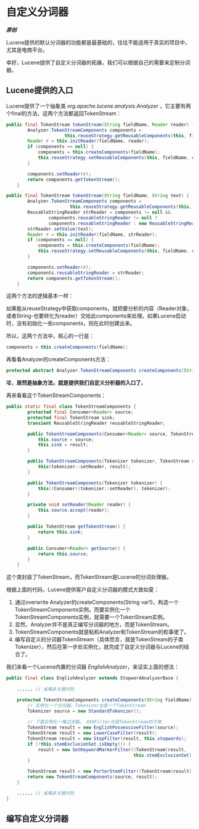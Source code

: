 # 自定义分词器

***原创***



Lucene提供的默认分词器的功能都是最基础的，往往不能适用于真实的项目中，尤其是电商平台。

幸好，Lucene提供了自定义分词器的拓展，我们可以根据自己的需要来定制分词器。

## Lucene提供的入口

Lucene提供了一个抽象类 *org.apache.lucene.analysis.Analyzer* ，它主要有两个final的方法，这两个方法都返回TokenStream：

```java
public final TokenStream tokenStream(String fieldName, Reader reader) {
        Analyzer.TokenStreamComponents components = 
                      this.reuseStrategy.getReusableComponents(this, fieldName);
        Reader r = this.initReader(fieldName, reader);
        if (components == null) {
            components = this.createComponents(fieldName);
            this.reuseStrategy.setReusableComponents(this, fieldName, components);
        }

        components.setReader(r);
        return components.getTokenStream();
    }

public final TokenStream tokenStream(String fieldName, String text) {
        Analyzer.TokenStreamComponents components =    
                        this.reuseStrategy.getReusableComponents(this, fieldName);
        ReusableStringReader strReader = components != null && 
                components.reusableStringReader != null ? 
                components.reusableStringReader : new ReusableStringReader();
        strReader.setValue(text);
        Reader r = this.initReader(fieldName, strReader);
        if (components == null) {
            components = this.createComponents(fieldName);
            this.reuseStrategy.setReusableComponents(this, fieldName, components);
        }

        components.setReader(r);
        components.reusableStringReader = strReader;
        return components.getTokenStream();
    }
```

这两个方法的逻辑基本一样： 

如果能从reuseStrategy中获取components，就把要分析的内容（Reader对象，或者String-也要转化为reader）交给此components来处理。如果Lucene启动时，没有初始化一些components，则在此时创建出来。

所以，这两个方法中，核心的一行是：

```java
components = this.createComponents(fieldName);
```

再看看Analyzer的createComponents方法：

```java
protected abstract Analyzer.TokenStreamComponents createComponents(String var1);
```

嚯，**居然是抽象方法，就是提供我们自定义分析器的入口了**。



再来看看这个TokenStreamComponents：

```java
public static final class TokenStreamComponents {
        protected final Consumer<Reader> source;
        protected final TokenStream sink;
        transient ReusableStringReader reusableStringReader;

        public TokenStreamComponents(Consumer<Reader> source, TokenStream result) {
            this.source = source;
            this.sink = result;
        }

        public TokenStreamComponents(Tokenizer tokenizer, TokenStream result) {
            this(tokenizer::setReader, result);
        }

        public TokenStreamComponents(Tokenizer tokenizer) {
            this((Consumer)(tokenizer::setReader), tokenizer);
        }

        private void setReader(Reader reader) {
            this.source.accept(reader);
        }

        public TokenStream getTokenStream() {
            return this.sink;
        }

        public Consumer<Reader> getSource() {
            return this.source;
        }
    }
```

这个类封装了TokenStream，而TokenStream是Lucene的分词处理器。



根据上面的代码，Lucene提供客户自定义分词器的模式大致如夏：

1. 通过overwrite Analyzer的createComponents(String var1)，构造一个TokenStreamComponents实例。而要实例化一个TokenStreamComponents实例，就需要一个TokenStream实例。
2. 显然，Analyzer并不是真正编写分词器的地方，而是TokenStream。
3. TokenStreamComponents就是粘和Analyzer和TokenStream的和事佬了。
4. 编写自定义的分词器TokenStream（具体而言，就是TokenStream的子类Tokenizer），然后在第一步处实例化，就完成了自定义分词器与Lucene的结合了。

我们来看一个Lucene内置的分词器 *EnglishAnalyzer*，来证实上面的想法：

```java
public final class EnglishAnalyzer extends StopwordAnalyzerBase {
    
    ...... // 省略非关键代码

    protected TokenStreamComponents createComponents(String fieldName) {
        // 实例化一个分词器。Tokenizer也是一个TokenStream
        Tokenizer source = new StandardTokenizer(); 
      
        // 下面实例化一堆过滤器。 XXXFilter也是TokenStream的子类
        TokenStream result = new EnglishPossessiveFilter(source); 
        TokenStream result = new LowerCaseFilter(result); 
        TokenStream result = new StopFilter(result, this.stopwords);
        if (!this.stemExclusionSet.isEmpty()) {
            result = new SetKeywordMarkerFilter((TokenStream)result, 
                                                this.stemExclusionSet);
        }

        TokenStream result = new PorterStemFilter((TokenStream)result);
        return new TokenStreamComponents(source, result);
    }

    ...... // 省略非关键代码
}
```



## 编写自定义分词器


